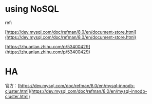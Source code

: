 # using NoSQL
ref:

[https://dev.mysql.com/doc/refman/8.0/en/document-store.html](https://dev.mysql.com/doc/refman/8.0/en/document-store.html)

[https://zhuanlan.zhihu.com/p/53400429](https://zhuanlan.zhihu.com/p/53400429)

# HA
官方：[https://dev.mysql.com/doc/refman/8.0/en/mysql-innodb-cluster.html](https://dev.mysql.com/doc/refman/8.0/en/mysql-innodb-cluster.html)
